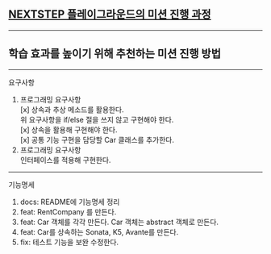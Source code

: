 ## [NEXTSTEP 플레이그라운드의 미션 진행 과정](https://github.com/next-step/nextstep-docs/blob/master/playground/README.md)

---
## 학습 효과를 높이기 위해 추천하는 미션 진행 방법

---
요구사항
1. 프로그래밍 요구사항 <br/>
   [x] 상속과 추상 메소드를 활용한다. <br/>
   위 요구사항을 if/else 절을 쓰지 않고 구현해야 한다. <br/>
   [x] 상속을 활용해 구현해야 한다. <br/>
   [x] 공통 기능 구현을 담당할 Car 클래스를 추가한다. <br/>
2. 프로그래밍 요구사항 <br/>
   인터페이스를 적용해 구현한다.<br/>

---
기능명세
1. docs: README에 기능명세 정리
2. feat: RentCompany 를 만든다.
3. feat: Car 객체를 각각 만든다. Car 객체는 abstract 객체로 만든다.
4. feat: Car를 상속하는 Sonata, K5, Avante를 만든다.
5. fix: 테스트 기능을 보완 수정한다.